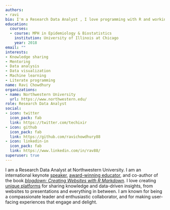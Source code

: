 ```yaml
---
authors:
- ravi
bio: I'm a Research Data Analyst , I love programming with R and working on data visualization.
education:
  courses:
  - course: MPH in Epidemiology & Biostatistics
    institution: University of Illinois at Chicago
    year: 2018
email: ""
interests:
- Knowledge sharing
- Mentoring
- Data analysis
- Data visualization
- Machine learning
- Literate programming
name: Ravi Chowdhury
organizations:
- name: Northwestern University
  url: https://www.northwestern.edu/
role: Research Data Analyst
social:
- icon: twitter
  icon_pack: fab
  link: https://twitter.com/techixir
- icon: github
  icon_pack: fab
  link: https://github.com/ravichowdhury88
- icon: linkedin-in
  icon_pack: fab
  link: https://www.linkedin.com/in/rav88/
superuser: true
---
```


I am a Research Data Analyst at Northwestern University. I am an international keynote [speaker](/talks), [award-winning educator](/resume/#accomplishments), and co-author of the book [*blogdown: Creating Websites with R Markdown*](https://bookdown.org/yihui/blogdown/). I love creating [unique platforms](/projects) for sharing knowledge and data-driven insights, from websites to presentations and everything in between. I am known for being a compassionate leader and enthusiastic collaborator, and for making user-facing experiences that engage and delight.

